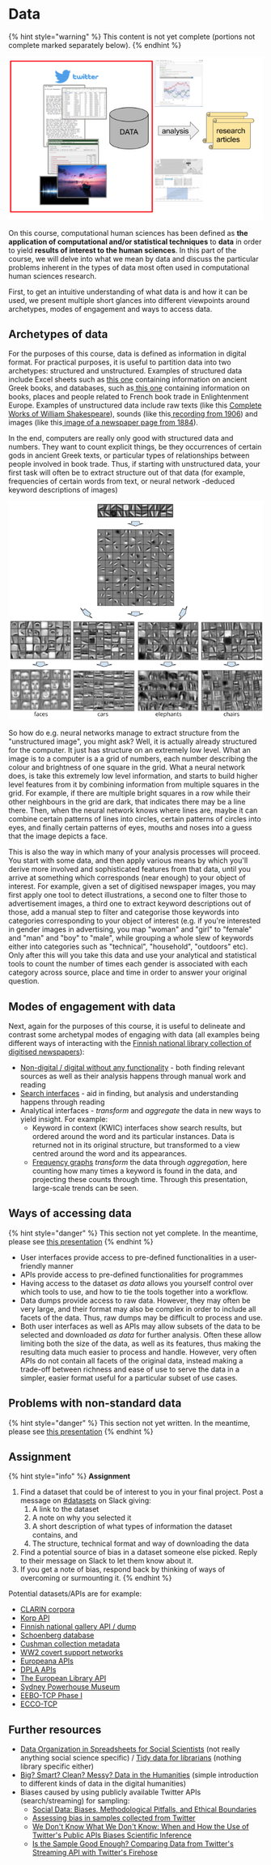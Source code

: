 # Data

{% hint style="warning" %}
This content is not yet complete (portions not complete marked separately below).
{% endhint %}

![Data in the context of a computational human sciences research process](<.gitbook/assets/image (10).png>)

On this course, computational human sciences has been defined as **the application of computational and/or statistical techniques** to **data** in order to yield **results of interest to the human sciences**. In this part of the course, we will delve into what we mean by data and discuss the particular problems inherent in the types of data most often used in computational human sciences research.&#x20;

First, to get an intuitive understanding of what data is and how it can be used, we present multiple short glances into different viewpoints around archetypes, modes of engagement and ways to access data. &#x20;

## Archetypes of data

For the purposes of this course, data is defined as information in digital format. For practical purposes, it is useful to partition data into two archetypes: structured and unstructured. Examples of structured data include Excel sheets such as [this one](https://docs.google.com/spreadsheets/d/1t2GsvwAx-\_gCd6QjmXcZ-x2aI7xBuOcstXP0GwLE3x0/edit?usp=sharing) containing information on ancient Greek books, and databases, such as[ this one](http://fbtee.uws.edu.au/stn/interface/query\_books.php?t=sector\&e=rawsales\&id=Clergy\&g=everywhere\&d1=01\&m1=01\&y1=1769\&d2=31\&m2=12\&y2=1794\&d=table) containing information on books, places and people related to French book trade in Enlightenment Europe. Examples of unstructured data include raw texts (like this [Complete Works of William Shakespeare](http://www.gutenberg.org/cache/epub/100/pg100.txt)), sounds (like this[ recording from 1906](https://archive.org/details/Edison\_Blue\_Amberol\_2853-1720)) and images (like this[ image of a newspaper page from 1884](https://digi.kansalliskirjasto.fi/sanomalehti/binding/379556/image/1)).

In the end, computers are really only good with structured data and numbers. They want to count explicit things, be they occurrences of certain gods in ancient Greek texts, or particular types of relationships between people involved in book trade. Thus, if starting with unstructured data, your first task will often be to extract structure out of that data (for example, frequencies of certain words from text, or neural network -deduced keyword descriptions of images)

![Visualisation of what different layers of a convolutional neural network identify from an image (adapted from "Convolutional deep belief networks for scalable unsupervised learning of hierarchical representations", Lee et al. 2009)](<.gitbook/assets/image (9).png>)

So how do e.g. neural networks manage to extract structure from the "unstructured image", you might ask? Well, it is actually already structured for the computer. It just has structure on an extremely low level. What an image is to a computer is a a grid of numbers, each number describing the colour and brightness of one square in the grid. What a neural network does, is take this extremely low level information, and starts to build higher level features from it by combining information from multiple squares in the grid. For example, if there are multiple bright squares in a row while their other neighbours in the grid are dark, that indicates there may be a line there. Then, when the neural network knows where lines are, maybe it can combine certain patterns of lines into circles, certain patterns of circles into eyes, and finally certain patterns of eyes, mouths and noses into a guess that the image depicts a face.

This is also the way in which many of your analysis processes will proceed. You start with some data, and then apply various means by which you'll derive more involved and sophisticated features from that data, until you arrive at something which corresponds (near enough) to your object of interest. For example, given a set of digitised newspaper images, you may first apply one tool to detect illustrations, a second one to filter those to advertisement images, a third one to extract keyword descriptions out of those, add a manual step to filter and categorise those keywords into categories corresponding to your object of interest (e.g. if you're interested in gender images in advertising, you map "woman" and "girl" to "female" and "man" and "boy" to "male", while grouping a whole slew of keywords either into categories such as "technical", "household", "outdoors" etc). Only after this will you take this data and use your analytical and statistical tools to count the number of times each gender is associated with each category across source, place and time in order to answer your original question.

## Modes of engagement with data

Next, again for the purposes of this course, it is useful to delineate and contrast some archetypal modes of engaging with data (all examples being different ways of interacting with the [Finnish national library collection of digitised newspapers](https://digi.kansalliskirjasto.fi)):

* [Non-digital / digital without any functionality](https://digi.kansalliskirjasto.fi/sanomalehti/titles/0785-398X?display=THUMB\&year=1929\&set\_language=en) - both finding relevant sources as well as their analysis happens through manual work and reading
* [Search interfaces](https://digi.kansalliskirjasto.fi/search?query=Einstein\&orderBy=RELEVANCE\&set\_language=en) - aid in finding, but analysis and understanding happens through reading
* Analytical interfaces - _transform_ and _aggregate_ the data in new ways to yield insight. For example:
  * Keyword in context (KWIC) interfaces show search results, but ordered around the word and its particular instances. Data is returned not in its original structure, but transformed to a view centred around the word and its appearances.
  * [Frequency graphs](https://digi.kansalliskirjasto.fi/search?query=Einstein\&formats=NEWSPAPER\&resultMode=CHART\&set\_language=en) _transform_ the data through _aggregation_, here counting how many times a keyword is found in the data, and projecting these counts through time. Through this presentation, large-scale trends can be seen.

## Ways of accessing data

{% hint style="danger" %}
This section not yet complete. In the meantime, please see [this presentation](https://docs.google.com/presentation/d/e/2PACX-1vSv9s1sY5NMfjnCKPU7NJZyB6zY3B7BMSNMXuWSDBi71uDkn6tq\_u53qYbpnhJN3etf9n\_oJgJrU7U8/pub?start=false\&loop=false\&delayms=3000)
{% endhint %}

* User interfaces provide access to pre-defined functionalities in a user-friendly manner
* APIs provide access to pre-defined functionalities for programmes
* Having access to the dataset _as data_ allows you yourself control over which tools to use, and how to tie the tools together into a workflow.
* Data dumps provide access to raw data. However, they may often be very large, and their format may also be complex in order to include all facets of the data. Thus, raw dumps may be difficult to process and use.
* Both user interfaces as well as APIs may allow subsets of the data to be selected and downloaded _as data_ for further analysis. Often these allow limiting both the size of the data, as well as its features, thus making the resulting data much easier to process and handle. However, very often APIs do not contain all facets of the original data, instead making a trade-off between richness and ease of use to serve the data in a simpler, easier format useful for a particular subset of use cases.

## Problems with non-standard data

{% hint style="danger" %}
This section not yet written. In the meantime, please see [this presentation](https://docs.google.com/presentation/d/e/2PACX-1vSv9s1sY5NMfjnCKPU7NJZyB6zY3B7BMSNMXuWSDBi71uDkn6tq\_u53qYbpnhJN3etf9n\_oJgJrU7U8/pub?start=false\&loop=false\&delayms=3000)
{% endhint %}

## Assignment

{% hint style="info" %}
**Assignment**

1. Find a dataset that could be of interest to you in your final project. Post a message on [#datasets](https://slack.com/app\_redirect?channel=datasets\&team=T276JCMEU) on Slack giving:
   1. A link to the dataset
   2. A note on why you selected it
   3. A short description of what types of information the dataset contains, and&#x20;
   4. The structure, technical format and way of downloading the data
2. Find a potential source of bias in a dataset someone else picked. Reply to their message on Slack to let them know about it.
3. If you get a note of bias, respond back by thinking of ways of overcoming or surmounting it.
{% endhint %}

Potential datasets/APIs are for example:

* [CLARIN corpora](https://www.clarin.eu/portal)
* [Korp API](https://kitwiki.csc.fi/twiki/bin/view/FinCLARIN/KielipankkiHelpKorpWebService)
* [Finnish national gallery API / dump](http://kokoelmat.fng.fi/api/v2support/docs/#/download)
* [Schoenberg database](http://dla.library.upenn.edu/dla/schoenberg/ancillary.html?id=dla/schoenberg/data)
* [Cushman collection metadata](https://github.com/iulibdcs/cushman\_photos)
* [WW2 covert support networks](http://programminghistorian.org/lessons/creating-network-diagrams-from-historical-sources#about-the-case-study)
* [Europeana APIs](http://labs.europeana.eu/api)
* [DPLA APIs](http://dp.la/info/developers/codex/)
* [The European Library API](http://www.theeuropeanlibrary.org/confluence/display/developers/API+Documentation)
* [Sydney Powerhouse Museum](http://www.powerhousemuseum.com/collection/database/download.php)
* [EEBO-TCP Phase I](http://www.bodleian.ox.ac.uk/eebotcp/)
* [ECCO-TCP](http://www.textcreationpartnership.org/tcp-ecco/)

## Further resources

* [Data Organization in Spreadsheets for Social Scientists](https://datacarpentry.org/spreadsheets-socialsci/) (not really anything social science specific) / [Tidy data for librarians](https://librarycarpentry.org/lc-spreadsheets/) (nothing library specific either)
* [Big? Smart? Clean? Messy? Data in the Humanities](http://journalofdigitalhumanities.org/2-3/big-smart-clean-messy-data-in-the-humanities/) (simple introduction to different kinds of data in the digital humanities)
* Biases caused by using publicly available Twitter APIs (search/streaming) for sampling:
  * [Social Data: Biases, Methodological Pitfalls, and Ethical Boundaries](https://www.frontiersin.org/articles/10.3389/fdata.2019.00013/full)
  * [Assessing bias in samples collected from Twitter](https://www.sciencedirect.com/science/article/pii/S0378873314000057)
  * [We Don't Know What We Don't Know: When and How the Use of Twitter's Public APIs Biases Scientific Inference](https://papers.ssrn.com/sol3/papers.cfm?abstract\_id=3079927)
  * [Is the Sample Good Enough? Comparing Data from Twitter's Streaming API with Twitter's Firehose](https://www.aaai.org/ocs/index.php/ICWSM/ICWSM13/paper/viewPaper/6071)

